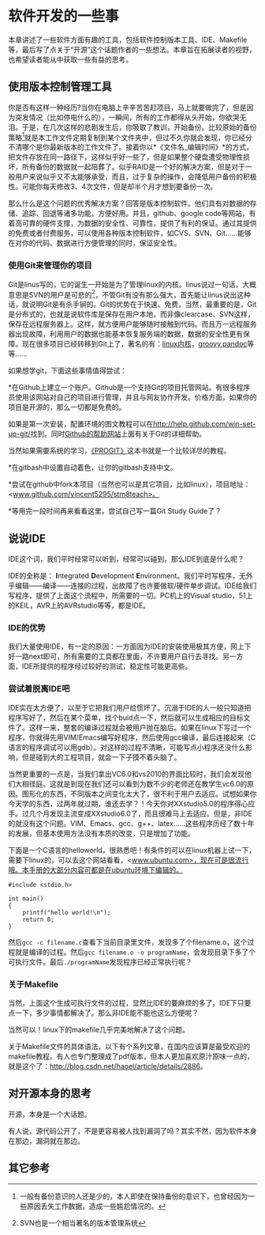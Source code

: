 # 软件开发的一些事 #
本章讲述了一些软件方面有趣的工具，包括软件控制版本工具、IDE、Makefile等，最后写了点关于“开源”这个话题作者的一些想法。本章旨在拓展读者的视野，也希望读者能从中获取一些有益的思考。

## 使用版本控制管理工具 ##
你是否有这样一种经历?当你在电脑上辛辛苦苦赶项目，马上就要做完了，但是因为突发情况（比如停电什么的），一瞬间，所有的工作都得从头开始，你欲哭无泪。于是，在几次这样的悲剧发生后，你吸取了教训，开始备份。比较原始的备份策略[^3]就是本工作文件定期复制到某个文件夹中，但过不久你就会发现，你已经分不清哪个是你最新版本的工作文件了。接着你以*《文件名_编辑时间》*的方式，把文件存放在同一路径下，这样似乎好一些了，但是如果整个硬盘遭受物理性损坏，所有备份的数据就一起陪葬了。似乎RAID是一个好的解决方案，但是对于一般用户来说似乎又不太能够承受，而且，过于复杂的操作，会降低用户备份的积极性。可能你每天修改3、4次文件，但是却半个月才想到要备份一次。

[^3]:一般有备份意识的人还是少的，本人即使在保持备份的意识下，也曾经因为一些原因丢失工作数据，造成一些尴尬情况的。

那么什么是这个问题的优秀解决方案？回答是版本控制软件。他们具有对数据的存储、追踪、回退等诸多功能，方便好用。并且，github、google code等网站，有着高可靠的硬件支撑，为数据的安全性、可靠性，提供了有利的保证。通过其提供的免费或者付费服务，可以使用各种版本控制软件，如CVS、SVN、Git……能够在对你的代码、数据进行方便管理的同时，保证安全性。

### 使用Git来管理你的项目 ###
Git是linus写的，它的诞生一开始是为了管理linux的内核。linus说过一句话，大概意思是SVN的用户是可悲的[^4]，不管Git有没有那么强大，首先能让linus说出这种话，就说明Git是有杀手锏的。Git的优势在于快速、免费，当然，最重要的是，Git是分布式的，也就是说软件库是保存在用户本地，而非像clearcase、SVN这样，保存在远程服务器上。这样，就方便用户能够随时接触到代码。而且万一远程服务器出现故障，利用用户的数据也能基本恢复服务端的数据，数据的安全性更有保障。现在很多项目已经转移到Git上了，著名的有：[linux内核](https://github.com/torvalds/linux)，[groovy](https://github.com/groovy/groovy-core),[pandoc](https://github.com/jgm/pandoc)等等……

[^4]:SVN也是一个相当著名的版本管理系统

如果想学git，下面这些事情值得尝试：

*在Github上建立一个账户。Github是一个支持Git的项目托管网站。有很多程序员使用该网站对自己的项目进行管理，并且与网友协作开发。价格方面，如果你的项目是开源的，那么一切都是免费的。

如果是第一次安装，配置环境的图文教程可以在<http://help.github.com/win-set-up-git/>找到。同时[Github的帮助网站](http://help.github.com/)上面有关于Git的详细帮助。

当然如果需要系统的学习，[《PROGIT》](http://progit.org/)这本书就是一个比较详尽的教程。


*在gitbash中设置自动着色，让你的gitbash支持中文。

*尝试在github中fork本项目（当然也可以是其它项目，比如linux），项目地址：<www.github.com/vincent5295/stm8teach>。

*等用完一段时间再来看看这里，尝试自己写一篇Git Study Guide了？

## 说说IDE ##
IDE这个词，我们平时经常可以听到，经常可以碰到。那么IDE到底是什么呢？

IDE的全称是： **I**ntegrated **D**evelopment **E**nvironment。我们平时写程序，无外乎编辑——编译——连接的过程，出故障了也许要做软/硬件单步调试。IDE给我们写程序，提供了上面这个流程中，所需要的一切。PC机上的Visual studio，51上的KEIL，AVR上的AVRstudio等等，都是IDE。

### IDE的优势 ###
我们大量使用IDE，有一定的原因：一方面因为IDE的安装使用极其方便，网上下好一路next即可，所有需要的工具都在里面，不许要用户自行去寻找。另一方面，IDE所提供的程序经过较好的测试，稳定性可能更高些。

### 尝试着脱离IDE吧 ###
IDE实在太方便了，以至于它把我们用户给惯坏了。沉溺于IDE的人一般只知道把程序写好了，然后在某个菜单，找个buid点一下，然后就可以生成相应的目标文件了。这样一来，整套的编译过程就会被用户抛在脑后。如果在linux下写过一个程序，你就得先用VIM/Emacs编写好程序，然后使用gcc编译，最后连接起来（C语言的程序调试可以用gdb）。对这样的过程不清晰，可能写点小程序还没什么影响，但是碰到大的工程项目，就会一下子摸不着头脑了。

当然更重要的一点是，当我们拿出VC6.0和vs2010的界面比较时，我们会发现他们大相径庭。这就是到现在我们还可以看到为数不少的老师还在教学生vc6.0的原因。图形化的东西，不同版本之间变化太大了，很不利于用户去适应。试想如果你今天学的东西，过两年就过期，谁还去学？！今天你对XXstudio5.0的程序得心应手。过几个月发现主流变成XXstudio6.0了，而且很难马上去适应。但是，非IDE的就没有这个问题。VIM、Emacs、gcc、g++、latex……这些程序历经了数十年的发展，但基本使用方法没有本质的改变，只是增加了功能。

下面是一个C语言的helloworld，很熟悉吧！有条件的可以在linux机器上试一下，需要下linux的，可以去这个网站看看，<www.ubuntu.com>，现在可是很流行哦。本手册的大部分内容可都是在ubuntu环境下编辑的。

~~~~~~~~~~~~~
#include <stdio.h>

int main()
{
	printf("hello world!\n");
	return 0;
}
~~~~~~~~~~~~~

然后`gcc -c filename.c`查看下当前目录里文件，发现多了个filename.o，这个过程就是编译的过程。然后`gcc filename.o -o programName`，会发现目录下多了个可执行文件。最后`./programName`发现程序已经正常执行呢？

### 关于Makefile ###
当然，上面这个生成可执行文件的过程，显然比IDE的要麻烦的多了。IDE下只要点一下，多少事情都解决了。那么非IDE能不能也这么方便呢？

当然可以！linux下的makefile几乎完美地解决了这个问题。

关于Makefile文件的具体语法，以下有个系列文章，在国内应该算是最受欢迎的makefile教程。有人也专门整理成了pdf版本，但本人更加喜欢原汁原味一点的，就是这个了：<http://blog.csdn.net/haoel/article/details/2886>。



## 对开源本身的思考 ##
开源，本身是一个大话题。

有人说，源代码公开了，不是更容易被人找到漏洞了吗？其实不然，因为软件本身在那边，漏洞就在那边。




## 其它参考 ##
